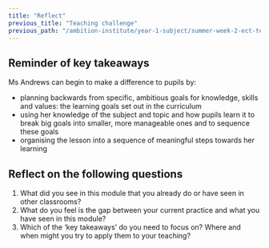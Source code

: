 ```yaml
---
title: "Reflect"
previous_title: "Teaching challenge"
previous_path: "/ambition-institute/year-1-subject/summer-week-2-ect-teaching-challenge"
---
```


## Reminder of key takeaways

Ms Andrews can begin to make a difference to pupils by:

- planning backwards from specific, ambitious goals for knowledge, skills and values: the learning goals set out in the curriculum
- using her knowledge of the subject and topic and how pupils learn it to break big goals into smaller, more manageable ones and to sequence these goals
- organising the lesson into a sequence of meaningful steps towards her learning

## Reflect on the following questions

1. What did you see in this module that you already do or have seen in other classrooms?
2. What do you feel is the gap between your current practice and what you have seen in this module?
3. Which of the ‘key takeaways’ do you need to focus on? Where and when might you try to apply them to your teaching?
